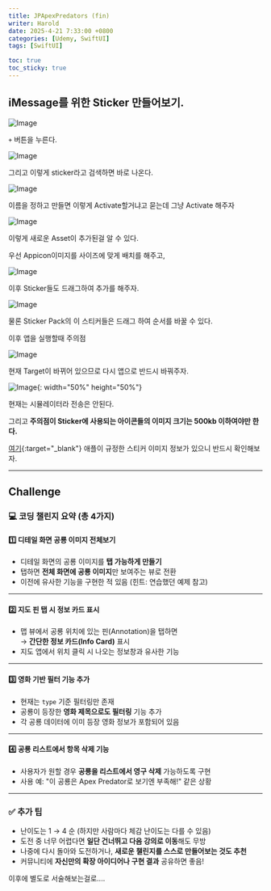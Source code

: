 ```yaml
---
title: JPApexPredators (fin)
writer: Harold
date: 2025-4-21 7:33:00 +0800
categories: [Udemy, SwiftUI]
tags: [SwiftUI]

toc: true
toc_sticky: true
---
```


## iMessage를 위한 Sticker 만들어보기.

![Image](https://github.com/user-attachments/assets/d68db9d4-24f5-4693-9cce-da83c617f6ec)

`+` 버튼을 누른다.

![Image](https://github.com/user-attachments/assets/ffe24a21-c3d7-478c-9c44-52cef42de22c)

그리고 이렇게 sticker라고 검색하면 바로 나온다.

![Image](https://github.com/user-attachments/assets/e370754e-1ae9-4228-8ce4-31134e3e807e)

이름을 정하고 만들면 이렇게 Activate할거냐고 묻는데 그냥 Activate 해주자

![Image](https://github.com/user-attachments/assets/4443c4f1-ff43-4222-a4d2-a7e06c664bb7)

이렇게 새로운 Asset이 추가된걸 알 수 있다.

우선 Appicon이미지를 사이즈에 맞게 배치를 해주고,

![Image](https://github.com/user-attachments/assets/d18c2f58-5335-4478-9e2a-be7bf44e21d8)

이후 Sticker들도 드래그하여 추가를 해주자.

![Image](https://github.com/user-attachments/assets/f6fb700e-4ea5-47ab-b443-20c478f373e5)

물론 Sticker Pack의 이 스티커들은 드래그 하여 순서를 바꿀 수 있다.

이후 앱을 실행할때 주의점

![Image](https://github.com/user-attachments/assets/b43406c2-1f98-4207-8cc3-ba1382715729)

현재 Target이 바뀌어 있으므로 다시 앱으로 반드시 바꿔주자.

![Image](https://github.com/user-attachments/assets/8a20c55a-8470-44fb-9f9c-fa5a645485e5){: width="50%" height="50%"}

현재는 시뮬레이터라 전송은 안된다.

그리고 **주의점이 Sticker에 사용되는 아이콘들의 이미지 크기는 500kb 이하여야만 한다.**

[여기](https://developer.apple.com/design/human-interface-guidelines/imessage-apps-and-stickers){:target="_blank"} 애플이 규정한 스티커 이미지 정보가 있으니 반드시 확인해보자.

---

## Challenge

### 💻 코딩 챌린지 요약 (총 4가지)

#### 1️⃣ 디테일 화면 공룡 이미지 전체보기
- 디테일 화면의 공룡 이미지를 **탭 가능하게 만들기**
- 탭하면 **전체 화면에 공룡 이미지**만 보여주는 뷰로 전환
- 이전에 유사한 기능을 구현한 적 있음 (힌트: 연습했던 예제 참고)

---

#### 2️⃣ 지도 핀 탭 시 정보 카드 표시
- 맵 뷰에서 공룡 위치에 있는 핀(Annotation)을 탭하면  
  → **간단한 정보 카드(Info Card)** 표시
- 지도 앱에서 위치 클릭 시 나오는 정보창과 유사한 기능

---

#### 3️⃣ 영화 기반 필터 기능 추가
- 현재는 `type` 기준 필터링만 존재
- 공룡이 등장한 **영화 제목으로도 필터링** 기능 추가
- 각 공룡 데이터에 이미 등장 영화 정보가 포함되어 있음

---

#### 4️⃣ 공룡 리스트에서 항목 삭제 기능
- 사용자가 원할 경우 **공룡을 리스트에서 영구 삭제** 가능하도록 구현
- 사용 예: "이 공룡은 Apex Predator로 보기엔 부족해!" 같은 상황

---

### ✅ 추가 팁
- 난이도는 1 → 4 순 (하지만 사람마다 체감 난이도는 다를 수 있음)
- 도전 중 너무 어렵다면 **일단 건너뛰고 다음 강의로 이동**해도 무방
- 나중에 다시 돌아와 도전하거나, **새로운 챌린지를 스스로 만들어보는 것도 추천**
- 커뮤니티에 **자신만의 확장 아이디어나 구현 결과** 공유하면 좋음!

이후에 별도로 서술해보는걸로....